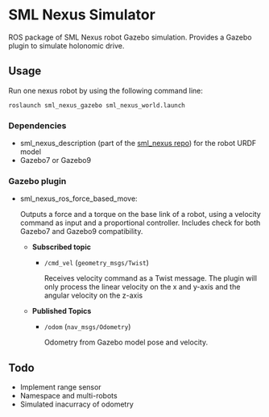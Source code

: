 # SML Nexus Simulator
ROS package of SML Nexus robot Gazebo simulation. Provides a Gazebo plugin to simulate holonomic drive.

## Usage
Run one nexus robot by using the following command line:

`roslaunch sml_nexus_gazebo sml_nexus_world.launch`

### Dependencies
* sml_nexus_description (part of the [sml_nexus repo](https://github.com/KTH-SML/sml_nexus)) for the robot URDF model
* Gazebo7 or Gazebo9

### Gazebo plugin
* sml_nexus_ros_force_based_move:

  Outputs a force and a torque on the base link of a robot, using a velocity command as input and a proportional controller. Includes check for both Gazebo7 and Gazebo9 compatibility.

	* **Subscribed topic**
		* `/cmd_vel` (`geometry_msgs/Twist`)

		  Receives velocity command as a Twist message. The plugin will only process the linear velocity on the x and y-axis and the angular velocity on the z-axis

	* **Published Topics**
		* `/odom` (`nav_msgs/Odometry`)

		  Odometry from Gazebo model pose and velocity.

## Todo
* Implement range sensor
* Namespace and multi-robots
* Simulated inacurracy of odometry
